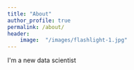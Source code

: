 ```yaml
---
title: "About" 
author_profile: true    
permalink: /about/
header:
    image:  "/images/flashlight-1.jpg"
---
```


I'm a new data scientist
